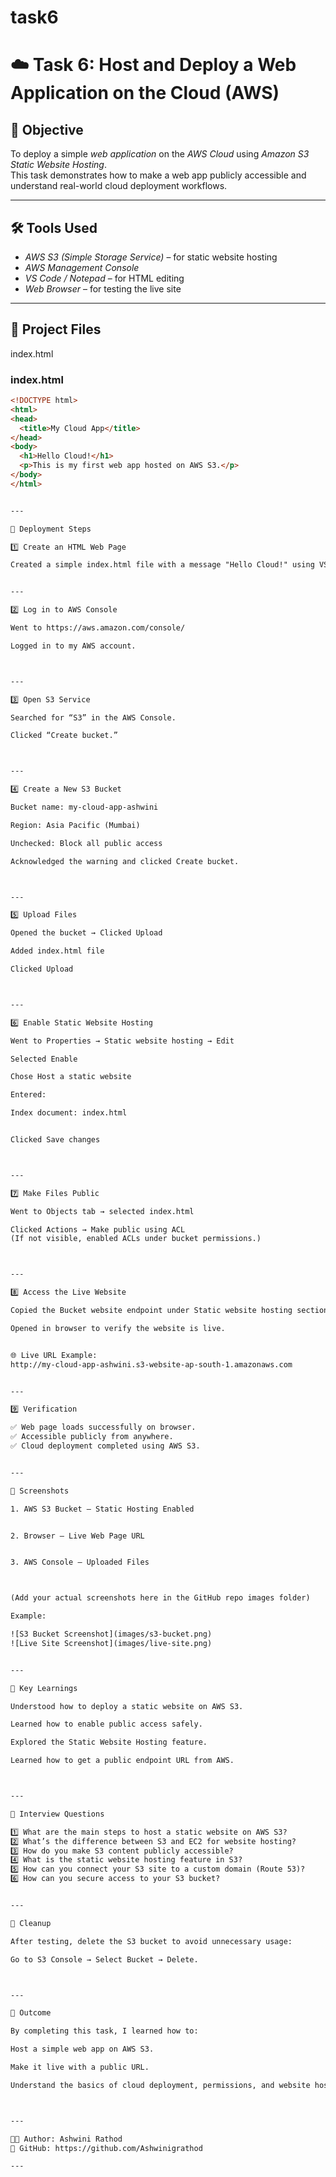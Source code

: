 # task6
# ☁️ Task 6: Host and Deploy a Web Application on the Cloud (AWS)

## 🎯 Objective

To deploy a simple *web application* on the *AWS Cloud* using *Amazon S3 Static Website Hosting*.  
This task demonstrates how to make a web app publicly accessible and understand real-world cloud deployment workflows.

---

## 🛠️ Tools Used

- *AWS S3 (Simple Storage Service)* – for static website hosting  
- *AWS Management Console*  
- *VS Code / Notepad* – for HTML editing  
- *Web Browser* – for testing the live site  

---

## 📂 Project Files

index.html

### index.html
```html
<!DOCTYPE html>
<html>
<head>
  <title>My Cloud App</title>
</head>
<body>
  <h1>Hello Cloud!</h1>
  <p>This is my first web app hosted on AWS S3.</p>
</body>
</html>


---

🚀 Deployment Steps

1️⃣ Create an HTML Web Page

Created a simple index.html file with a message "Hello Cloud!" using VS Code.


---

2️⃣ Log in to AWS Console

Went to https://aws.amazon.com/console/

Logged in to my AWS account.



---

3️⃣ Open S3 Service

Searched for “S3” in the AWS Console.

Clicked “Create bucket.”



---

4️⃣ Create a New S3 Bucket

Bucket name: my-cloud-app-ashwini

Region: Asia Pacific (Mumbai)

Unchecked: Block all public access

Acknowledged the warning and clicked Create bucket.



---

5️⃣ Upload Files

Opened the bucket → Clicked Upload

Added index.html file

Clicked Upload



---

6️⃣ Enable Static Website Hosting

Went to Properties → Static website hosting → Edit

Selected Enable

Chose Host a static website

Entered:

Index document: index.html


Clicked Save changes



---

7️⃣ Make Files Public

Went to Objects tab → selected index.html

Clicked Actions → Make public using ACL
(If not visible, enabled ACLs under bucket permissions.)



---

8️⃣ Access the Live Website

Copied the Bucket website endpoint under Static website hosting section.

Opened in browser to verify the website is live.


🌐 Live URL Example:
http://my-cloud-app-ashwini.s3-website-ap-south-1.amazonaws.com


---

9️⃣ Verification

✅ Web page loads successfully on browser.
✅ Accessible publicly from anywhere.
✅ Cloud deployment completed using AWS S3.


---

📸 Screenshots

1. AWS S3 Bucket – Static Hosting Enabled


2. Browser – Live Web Page URL


3. AWS Console – Uploaded Files



(Add your actual screenshots here in the GitHub repo images folder)

Example:

![S3 Bucket Screenshot](images/s3-bucket.png)
![Live Site Screenshot](images/live-site.png)


---

🧠 Key Learnings

Understood how to deploy a static website on AWS S3.

Learned how to enable public access safely.

Explored the Static Website Hosting feature.

Learned how to get a public endpoint URL from AWS.



---

💬 Interview Questions

1️⃣ What are the main steps to host a static website on AWS S3?
2️⃣ What’s the difference between S3 and EC2 for website hosting?
3️⃣ How do you make S3 content publicly accessible?
4️⃣ What is the static website hosting feature in S3?
5️⃣ How can you connect your S3 site to a custom domain (Route 53)?
6️⃣ How can you secure access to your S3 bucket?


---

🧹 Cleanup

After testing, delete the S3 bucket to avoid unnecessary usage:

Go to S3 Console → Select Bucket → Delete.



---

🏁 Outcome

By completing this task, I learned how to:

Host a simple web app on AWS S3.

Make it live with a public URL.

Understand the basics of cloud deployment, permissions, and website hosting.



---

👩‍💻 Author: Ashwini Rathod
🔗 GitHub: https://github.com/Ashwinigrathod

---
